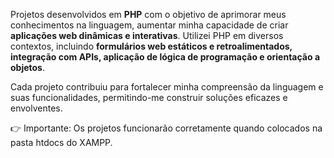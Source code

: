 Projetos desenvolvidos em **PHP** com o objetivo de aprimorar meus conhecimentos na linguagem, aumentar minha capacidade de criar **aplicações web dinâmicas e interativas**. 
Utilizei PHP em diversos contextos, incluindo **formulários web estáticos e retroalimentados, integração com APIs, aplicação de lógica de programação e orientação a objetos**. 

Cada projeto contribuiu para fortalecer minha compreensão da linguagem e suas funcionalidades, permitindo-me construir soluções eficazes e envolventes.

👉 Importante: Os projetos funcionarão corretamente quando colocados na pasta htdocs do XAMPP. 
